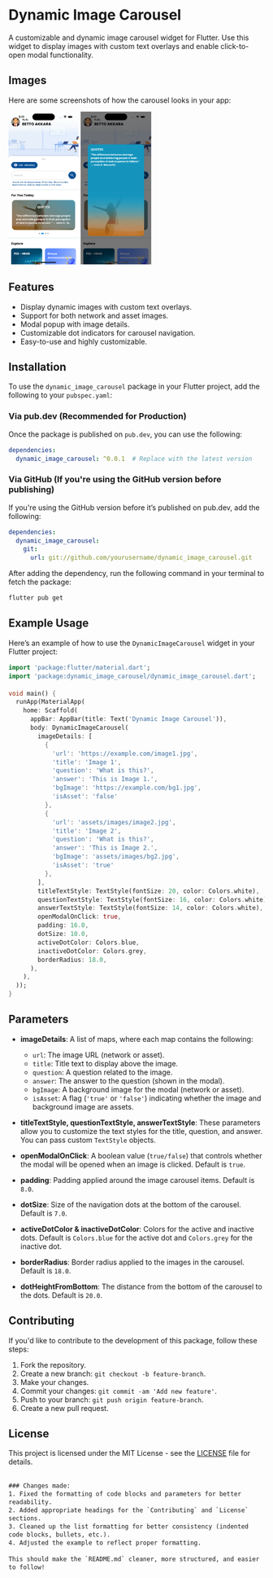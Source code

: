 # Dynamic Image Carousel

A customizable and dynamic image carousel widget for Flutter. Use this widget to display images with custom text overlays and enable click-to-open modal functionality.

## Images

Here are some screenshots of how the carousel looks in your app:

<img src="assets/screenshots/img1.png" alt="Image 1" height="300em"> <img src="assets/screenshots/img2.png" alt="Image 2" height="300em">

## Features

- Display dynamic images with custom text overlays.
- Support for both network and asset images.
- Modal popup with image details.
- Customizable dot indicators for carousel navigation.
- Easy-to-use and highly customizable.

## Installation

To use the `dynamic_image_carousel` package in your Flutter project, add the following to your `pubspec.yaml`:

### Via pub.dev (Recommended for Production)

Once the package is published on `pub.dev`, you can use the following:

```yaml
dependencies:
  dynamic_image_carousel: ^0.0.1  # Replace with the latest version
````

### Via GitHub (If you're using the GitHub version before publishing)

If you're using the GitHub version before it’s published on pub.dev, add the following:

```yaml
dependencies:
  dynamic_image_carousel:
    git:
      url: git://github.com/yourusername/dynamic_image_carousel.git
```

After adding the dependency, run the following command in your terminal to fetch the package:

```bash
flutter pub get
```

## Example Usage

Here’s an example of how to use the `DynamicImageCarousel` widget in your Flutter project:

```dart
import 'package:flutter/material.dart';
import 'package:dynamic_image_carousel/dynamic_image_carousel.dart';

void main() {
  runApp(MaterialApp(
    home: Scaffold(
      appBar: AppBar(title: Text('Dynamic Image Carousel')),
      body: DynamicImageCarousel(
        imageDetails: [
          {
            'url': 'https://example.com/image1.jpg',
            'title': 'Image 1',
            'question': 'What is this?',
            'answer': 'This is Image 1.',
            'bgImage': 'https://example.com/bg1.jpg',
            'isAsset': 'false'
          },
          {
            'url': 'assets/images/image2.jpg',
            'title': 'Image 2',
            'question': 'What is this?',
            'answer': 'This is Image 2.',
            'bgImage': 'assets/images/bg2.jpg',
            'isAsset': 'true'
          },
        ],
        titleTextStyle: TextStyle(fontSize: 20, color: Colors.white),
        questionTextStyle: TextStyle(fontSize: 16, color: Colors.white),
        answerTextStyle: TextStyle(fontSize: 14, color: Colors.white),
        openModalOnClick: true,
        padding: 16.0,
        dotSize: 10.0,
        activeDotColor: Colors.blue,
        inactiveDotColor: Colors.grey,
        borderRadius: 18.0,
      ),
    ),
  ));
}
```

## Parameters

* **imageDetails**: A list of maps, where each map contains the following:

  * `url`: The image URL (network or asset).
  * `title`: Title text to display above the image.
  * `question`: A question related to the image.
  * `answer`: The answer to the question (shown in the modal).
  * `bgImage`: A background image for the modal (network or asset).
  * `isAsset`: A flag (`'true'` or `'false'`) indicating whether the image and background image are assets.

* **titleTextStyle, questionTextStyle, answerTextStyle**: These parameters allow you to customize the text styles for the title, question, and answer. You can pass custom `TextStyle` objects.

* **openModalOnClick**: A boolean value (`true/false`) that controls whether the modal will be opened when an image is clicked. Default is `true`.

* **padding**: Padding applied around the image carousel items. Default is `8.0`.

* **dotSize**: Size of the navigation dots at the bottom of the carousel. Default is `7.0`.

* **activeDotColor & inactiveDotColor**: Colors for the active and inactive dots. Default is `Colors.blue` for the active dot and `Colors.grey` for the inactive dot.

* **borderRadius**: Border radius applied to the images in the carousel. Default is `18.0`.

* **dotHeightFromBottom**: The distance from the bottom of the carousel to the dots. Default is `20.0`.

## Contributing

If you'd like to contribute to the development of this package, follow these steps:

1. Fork the repository.
2. Create a new branch: `git checkout -b feature-branch`.
3. Make your changes.
4. Commit your changes: `git commit -am 'Add new feature'`.
5. Push to your branch: `git push origin feature-branch`.
6. Create a new pull request.

## License

This project is licensed under the MIT License - see the [LICENSE](LICENSE) file for details.

```

### Changes made:
1. Fixed the formatting of code blocks and parameters for better readability.
2. Added appropriate headings for the `Contributing` and `License` sections.
3. Cleaned up the list formatting for better consistency (indented code blocks, bullets, etc.).
4. Adjusted the example to reflect proper formatting.

This should make the `README.md` cleaner, more structured, and easier to follow!
```
